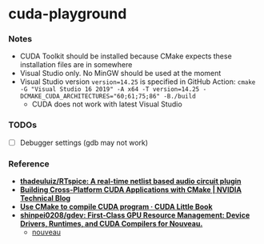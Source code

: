cuda-playground
===============
### Notes
- CUDA Toolkit should be installed because CMake expects these installation files are in somewhere
- Visual Studio only. No MinGW should be used at the moment
- Visual Studio version `version=14.25` is specified in GitHub Action: `cmake -G "Visual Studio 16 2019" -A x64 -T version=14.25 -DCMAKE_CUDA_ARCHITECTURES="60;61;75;86" -B./build`
  - CUDA does not work with latest Visual Studio

### TODOs
- [ ] Debugger settings (gdb may not work)

### Reference
- [**thadeuluiz/RTspice: A real-time netlist based audio circuit plugin**](https://github.com/thadeuluiz/RTspice)
- [**Building Cross-Platform CUDA Applications with CMake | NVIDIA Technical Blog**](https://developer.nvidia.com/blog/building-cuda-applications-cmake/)
- [**Use CMake to compile CUDA program · CUDA Little Book**](https://nanxiao.gitbooks.io/cuda-little-book/content/posts/use-cmake-to-compile-cuda-program.html)
- [**shinpei0208/gdev: First-Class GPU Resource Management: Device Drivers, Runtimes, and CUDA Compilers for Nouveau.**](https://github.com/shinpei0208/gdev)
  - [nouveau](https://nouveau.freedesktop.org/)
